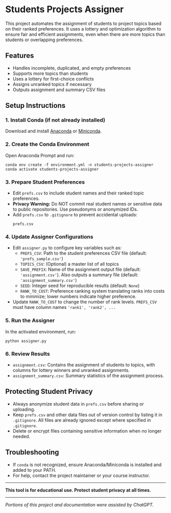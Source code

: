 # Students Projects Assigner

This project automates the assignment of students to project topics based on their ranked preferences. It uses a lottery and optimization algorithm to ensure fair and efficient assignments, even when there are more topics than students or overlapping preferences.

## Features
- Handles incomplete, duplicated, and empty preferences
- Supports more topics than students
- Uses a lottery for first-choice conflicts
- Assigns unranked topics if necessary
- Outputs assignment and summary CSV files

## Setup Instructions

### 1. Install Conda (if not already installed)
Download and install [Anaconda](https://www.anaconda.com/products/distribution) or [Miniconda](https://docs.conda.io/en/latest/miniconda.html).

### 2. Create the Conda Environment
Open Anaconda Prompt and run:
```
conda env create -f environment.yml -n students-projects-assigner
conda activate students-projects-assigner
```

### 3. Prepare Student Preferences
- Edit `prefs.csv` to include student names and their ranked topic preferences.
- **Privacy Warning:** Do NOT commit real student names or sensitive data to public repositories. Use pseudonyms or anonymized IDs.
- Add `prefs.csv` to `.gitignore` to prevent accidental uploads:
	```
	prefs.csv
	```

### 4. Update Assigner Configurations
- Edit `assigner.py` to configure key variables such as:
    - `PREFS_CSV`: Path to the student preferences CSV file (default: `'prefs_sample.csv'`)
    - `TOPICS_CSV`: (Optional) a master list of all topics
    - `SAVE_PREFIX`: Name of the assignment output file (default: `'assignment.csv'`). Also outputs a summary file (default: `'assignment_summary.csv'`)
    - `SEED`: Integer seed for reproducible results (default: `None`)
    - `RANK_TO_COST`: Preference ranking system translating ranks into costs to minimize; lower numbers indicate higher preference.
- Update `RANK_TO_COST` to change the number of rank levels. `PREFS_CSV` must have column names `'rank1', 'rank2', ...` 

### 5. Run the Assigner
In the activated environment, run:
```
python assigner.py
```

### 6. Review Results
- `assignment.csv`: Contains the assignment of students to topics, with columns for lottery winners and unranked assignments.
- `assignment_summary.csv`: Summary statistics of the assignment process.

## Protecting Student Privacy
- Always anonymize student data in `prefs.csv` before sharing or uploading.
- Keep `prefs.csv` and other data files out of version control by listing it in `.gitignore`. All files are already ignored except where specified in `.gitignore`. 
- Delete or encrypt files containing sensitive information when no longer needed.

## Troubleshooting
- If `conda` is not recognized, ensure Anaconda/Miniconda is installed and added to your PATH.
- For help, contact the project maintainer or your course instructor.

---

**This tool is for educational use. Protect student privacy at all times.**

---

*Portions of this project and documentation were assisted by ChatGPT.*
